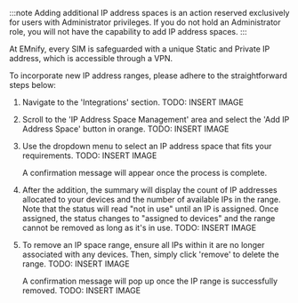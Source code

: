 :::note
Adding additional IP address spaces is an action reserved exclusively for users with Administrator privileges.
If you do not hold an Administrator role, you will not have the capability to add IP address spaces.
:::

At EMnify, every SIM is safeguarded with a unique Static and Private IP address, which is accessible through a VPN.

To incorporate new IP address ranges, please adhere to the straightforward steps below:

1. Navigate to the 'Integrations' section.
   TODO: INSERT IMAGE

2. Scroll to the 'IP Address Space Management' area and select the 'Add IP Address Space' button in orange.
   TODO: INSERT IMAGE

3. Use the dropdown menu to select an IP address space that fits your requirements.
   TODO: INSERT IMAGE

   A confirmation message will appear once the process is complete.

4. After the addition, the summary will display the count of IP addresses allocated to your devices and the number of available IPs in the range.
   Note that the status will read "not in use" until an IP is assigned.
   Once assigned, the status changes to "assigned to devices" and the range cannot be removed as long as it's in use.
   TODO: INSERT IMAGE

6. To remove an IP space range, ensure all IPs within it are no longer associated with any devices.
   Then, simply click 'remove' to delete the range.
   TODO: INSERT IMAGE

   A confirmation message will pop up once the IP range is successfully removed.
   TODO: INSERT IMAGE



